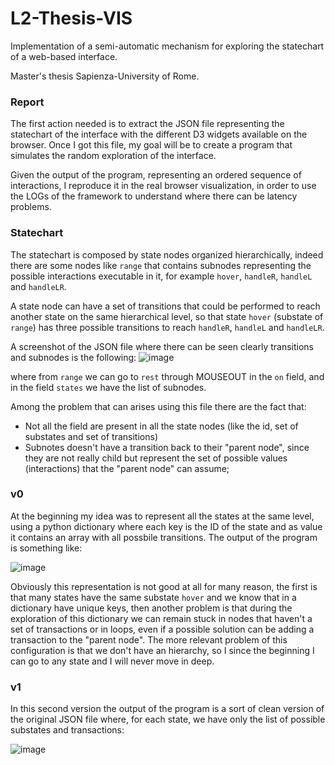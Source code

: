 # L2-Thesis-VIS
Implementation of a semi-automatic mechanism for exploring the statechart of a web-based interface.

Master's thesis Sapienza-University of Rome.

### Report
The first action needed is to extract the JSON file representing the statechart of the interface with the different D3 widgets available on the browser. Once I got this file, my goal will be to create a program that simulates the random exploration of the interface. 

Given the output of the program, representing an ordered sequence of interactions, I reproduce it in the real browser visualization, in order to use the LOGs of the framework to understand where there can be latency problems.

### Statechart
The statechart is composed by state nodes organized hierarchically, indeed there are some nodes like ```range``` that contains subnodes representing the possible interactions executable in it, for example ```hover```, ```handleR```, ```handleL``` and ```handleLR```.

A state node can have a set of transitions that could be performed to reach another state on the same hierarchical level, so that state ```hover``` (substate of ```range```) has three possible transitions to reach ```handleR```, ```handleL``` and ```handleLR```.

A screenshot of the JSON file where there can be seen clearly transitions and subnodes is the following:
![image](https://user-images.githubusercontent.com/81032317/161439165-edb081fd-6e6f-43d8-b22a-6207119522e6.png)

where from ```range``` we can go to ```rest``` through MOUSEOUT in the ```on``` field, and in the field ```states``` we have the list of subnodes.

Among the problem that can arises using this file there are the fact that:
- Not all the field are present in all the state nodes (like the id, set of substates and set of transitions)
- Subnotes doesn't have a transition back to their "parent node", since they are not really child but represent the set of possible values (interactions) that the "parent node" can assume;

### v0
At the beginning my idea was to represent all the states at the same level, using a python dictionary where each key is the ID of the state and as value it contains an array with all possbile transitions. The output of the program is something like:

![image](https://user-images.githubusercontent.com/81032317/161439724-39943927-14de-42d2-a6c1-632567bac9dc.png)

Obviously this representation is not good at all for many reason, the first is that many states have the same substate ```hover``` and we know that in a dictionary have unique keys, then another problem is that during the exploration of this dictionary we can remain stuck in nodes that haven't a set of transactions or in loops, even if a possible solution can be adding a transaction to the "parent node". The more relevant problem of this configuration is that we don't have an hierarchy, so I since the beginning I can go to any state and I will never move in deep.

### v1
In this second version the output of the program is a sort of clean version of the original JSON file where, for each state, we have only the list of possible substates and transactions:

![image](https://user-images.githubusercontent.com/81032317/161440339-bf90cf5a-e654-456b-9078-e293f994141e.png)





